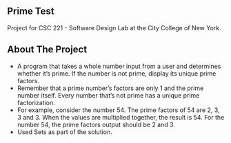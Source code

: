 ## Prime Test
Project for CSC 221 - Software Design Lab at the City College of New York.
## About The Project
- A program that takes a whole number input from a user and determines whether it’s prime. If the number is not prime, display its unique prime factors. 
- Remember that a prime number’s factors are only 1 and the prime number itself. Every number that’s not prime has a unique prime factorization.
- For example, consider the number 54. The prime factors of 54 are 2, 3, 3 and 3. When the values are multiplied together, the result is 54. For the number 54, the prime factors output should be 2 and 3. 
- Used Sets as part of the solution.
